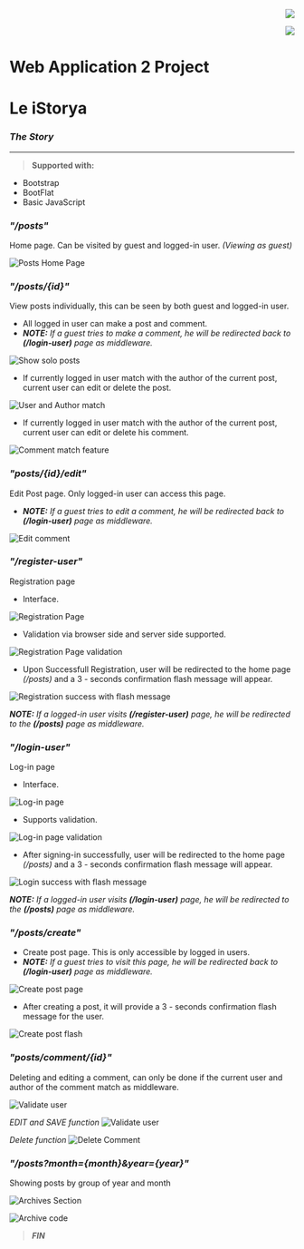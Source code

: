 <p align="right"><img src="https://laravel.com/assets/img/components/logo-laravel.svg"></p>

<p align="right"><img src="https://poser.pugx.org/laravel/framework/v/stable.svg"></p>

# Web Application 2 Project


# Le iStorya
### *The Story*
----------

> **Supported with:**
* Bootstrap
* BootFlat
* Basic JavaScript


### *"/posts"*
Home page. Can be visited by guest and logged-in user.
*(Viewing as guest)*

![Posts Home Page](https://github.com/LynyrdRoss/ALQUIROZ-Project-WebApp-Laravel/blob/master/1.png "Posts Home Page")




### *"/posts/{id}"*
View posts individually, this can be seen by both guest and logged-in user.
+ All logged in user can make a post and comment.
+ *__NOTE:__ If a guest tries to make a comment, he will be redirected back to __(/login-user)__ page as middleware.*


![Show solo posts](https://github.com/LynyrdRoss/ALQUIROZ-Project-WebApp-Laravel/blob/master/8.png "Show solo posts")

+ If currently logged in user match with the author of the current post, current user can edit or delete the post.

![User and Author match](https://github.com/LynyrdRoss/ALQUIROZ-Project-WebApp-Laravel/blob/master/9.png "User and Author match")

* If currently logged in user match with the author of the current post, current user can edit or delete his comment.

![Comment match feature](https://github.com/LynyrdRoss/ALQUIROZ-Project-WebApp-Laravel/blob/master/12.png "Comment match feature")




### *"posts/{id}/edit"*
Edit Post page. Only logged-in user can access this page.
+ *__NOTE:__ If a guest tries to edit a comment, he will be redirected back to __(/login-user)__ page as middleware.*

![Edit comment](https://github.com/LynyrdRoss/ALQUIROZ-Project-WebApp-Laravel/blob/master/16.png "Edit comment")




### *"/register-user"*
Registration page
+ Interface.

![Registration Page](https://github.com/LynyrdRoss/ALQUIROZ-Project-WebApp-Laravel/blob/master/2.png "Registration Page")

+ Validation via browser side and server side supported.

![Registration Page validation](https://github.com/LynyrdRoss/ALQUIROZ-Project-WebApp-Laravel/blob/master/3.png "Registration Page validation")

+ Upon Successfull Registration, user will be redirected to the home page *(/posts)* and a 3 - seconds confirmation flash message will appear.

![Registration success with flash message](https://github.com/LynyrdRoss/ALQUIROZ-Project-WebApp-Laravel/blob/master/4.png "Registration success with flash message")

*__NOTE:__ If a logged-in user visits __(/register-user)__ page, he will be redirected to the __(/posts)__ page as middleware.*




### *"/login-user"*
Log-in page
+ Interface.

![Log-in page](https://github.com/LynyrdRoss/ALQUIROZ-Project-WebApp-Laravel/blob/master/5.png "Log-in page")

+ Supports validation.

![Log-in page validation](https://github.com/LynyrdRoss/ALQUIROZ-Project-WebApp-Laravel/blob/master/6.png "Log-in page validation")

+ After signing-in successfully, user will be redirected to the home page *(/posts)* and a 3 - seconds confirmation flash message will appear.

![Login success with flash message](https://github.com/LynyrdRoss/ALQUIROZ-Project-WebApp-Laravel/blob/master/7.png "Login success with flash message")

*__NOTE:__ If a logged-in user visits __(/login-user)__ page, he will be redirected to the __(/posts)__ page as middleware.*




### *"/posts/create"*
+ Create post page. This is only accessible by logged in users.
+ *__NOTE:__ If a guest tries to visit this page, he will be redirected back to __(/login-user)__ page as middleware.*

![Create post page](https://github.com/LynyrdRoss/ALQUIROZ-Project-WebApp-Laravel/blob/master/10.png "Create post page")

+ After creating a post, it will provide a 3 - seconds confirmation flash message for the user.

![Create post flash](https://github.com/LynyrdRoss/ALQUIROZ-Project-WebApp-Laravel/blob/master/11.png "Create post flash")




### *"posts/comment/{id}"*
Deleting and editing a comment, can only be done if the current user and author of the comment match as middleware.

![Validate user](https://github.com/LynyrdRoss/ALQUIROZ-Project-WebApp-Laravel/blob/master/14.png "Validate user")

*EDIT and SAVE function*
![Validate user](https://github.com/LynyrdRoss/ALQUIROZ-Project-WebApp-Laravel/blob/master/15.png "Validate user")

*Delete function*
![Delete Comment](https://github.com/LynyrdRoss/ALQUIROZ-Project-WebApp-Laravel/blob/master/13.png "Delete Comment")




### *"/posts?month={month}&year={year}"*
Showing posts by group of year and month

![Archives Section](https://github.com/LynyrdRoss/ALQUIROZ-Project-WebApp-Laravel/blob/master/18.png "Archives Section")

![Archive code](https://github.com/LynyrdRoss/ALQUIROZ-Project-WebApp-Laravel/blob/master/17.png "Archive code")


> **_FIN_**
